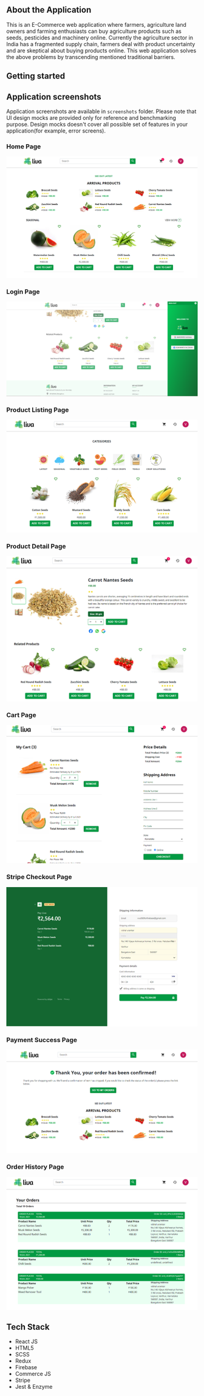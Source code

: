 ## About the Application

This is an E-Commerce web application where farmers, agriculture land owners and farming enthusiasts can buy agriculture products such as seeds, pesticides and machinery online. Currently the agriculture sector in India has a fragmented supply chain, farmers deal with product uncertainty and are skeptical about buying products online. This web application solves the above problems by transcending mentioned traditional barriers.

## Getting started

## Application screenshots

Application screenshots are available in `screenshots` folder. Please note that UI design mocks are provided only for reference and benchmarking purpose. Design mocks doesn't cover all possible set of features in your application(for example, error screens).

### Home Page

![](screenshots/home.PNG)

### Login Page

![](screenshots/signin.PNG)

### Product Listing Page

![](screenshots/listing.PNG)

### Product Detail Page

![](screenshots/details.PNG)

### Cart Page

![](screenshots/cart.PNG)

### Stripe Checkout Page

![](screenshots/payment.png)

### Payment Success Page

![](screenshots/success.png)

### Order History Page

![](screenshots/orders.png)

## Tech Stack

- React JS
- HTML5
- SCSS
- Redux
- Firebase
- Commerce JS
- Stripe
- Jest & Enzyme
